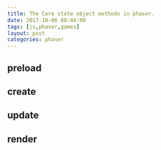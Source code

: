 ```yaml
---
title: The Core state object methods in phaser.
date: 2017-10-06 08:44:00
tags: [js,phaser,games]
layout: post
categories: phaser
---
```


<!-- more -->

## preload

## create

## update

## render